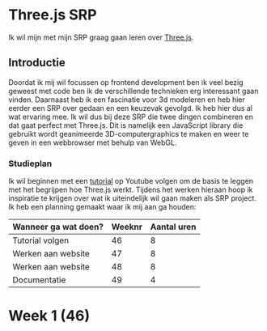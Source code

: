 # Three.js SRP
Ik wil mijn met mijn SRP graag gaan leren over [Three.js](https://threejs.org/).

## Introductie

Doordat ik mij wil focussen op frontend development ben ik veel bezig geweest met code ben ik de verschillende technieken erg interessant gaan vinden. Daarnaast heb ik een fascinatie voor 3d modeleren en heb hier eerder een SRP over gedaan en een keuzevak gevolgd. Ik heb hier dus al wat ervaring mee. Ik wil dus bij deze SRP die twee dingen combineren en dat gaat perfect met Three.js. Dit is namelijk een JavaScript library die gebruikt wordt geanimeerde 3D-computergraphics te maken en weer te geven in een webbrowser met behulp van WebGL.

### Studieplan

Ik wil beginnen met een [tutorial](https://youtu.be/Q7AOvWpIVHU?si=e1vwXO631DTF9ql2) op Youtube volgen om de basis te leggen met het begrijpen hoe Three.js werkt. Tijdens het werken hieraan hoop ik inspiratie te krijgen over wat ik uiteindelijk wil gaan maken als SRP project. Ik heb een planning gemaakt waar ik mij aan ga houden:

Wanneer ga wat doen?      | Weeknr | Aantal uren
--------------------------|--------|------------
Tutorial volgen           |46      |8
Werken aan website        |47      |8
Werken aan website        |48      |8
Documentatie              |49      |4

# Week 1 (46)

